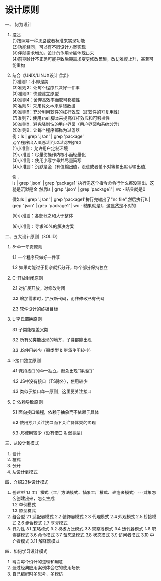 # 设计原则

一、 何为设计

1. 描述<br>
    (1)按照哪一种思路或者标准来实现功能<br>
    (2)功能相同，可以有不同设计方案实现<br>
    (3)伴随需求增加，设计的作用才能体现出来<br>
    (4)前期设计不正确可能导致后期需求变更修改繁琐，改动难度上升，甚至可能重构

2. 结合《UNIX/LINUX设计哲学》<br>
    (1)准则1：小即是美<br>
    (2)准则2：让每个程序只做好一件事<br>
    (3)准则3：快速建立原型<br>
    (4)准则4：舍弃高效率而取可移植性<br>
    (5)准则5：采用纯文本来存储数据<br>
    (6)准则6：充分利用软件的杠杆效应（即软件的可复用性）<br>
    (7)准则7：使用shell脚本来提高杠杆效应和可移植性<br>
    (8)准则8：避免强制性的用户界面（用户界面和系统分开）<br>
    (9)准则9：让每个程序都称为过滤器<br>
    例：ls | grep '.json' | grep 'package'<br>
    这个程序出入ls通过|可以过滤到grep<br>
    (1)小准则：允许用户定制环境<br>
    (2)小准则：尽量使操作内核小而轻量化<br>
    (3)小准则：使用小写字母并尽量简写<br>
    (4)小准则：沉默是金（有值输出值，没值或者值不对等输出默认输出值）<br>

    例：<br>
    ls | grep '.json' | grep 'package1'
    执行完这个指令命令行什么都没输出，这就是沉默是金
    然后ls | grep '.json' | grep 'package1' | wc -l结果就是0

    假如ls | grep '.json' | grep 'package1'执行完输出了"no file",然后执行ls | grep '.json' | grep 'package1' | wc -l结果就是1，这显然是不对的

    (5)小准则：各部分之和大于整体

    (6)小准则：寻求90%的解决方案

二、五大设计原则（SOLID）

1. S-单一职责原则

    1.1 一个程序只做好一件事

    1.2 如果功能过于复杂就拆分开，每个部分保持独立

2. O-开放封闭原则

    2.1 对扩展开放，对修改封闭

    2.2 增加需求时，扩展新代码，而非修改已有代码

    2.3 软件设计的终极目标

3. L-李氏置换原则

    3.1 子类能覆盖父类

    3.2 所有父类能出现的地方，子类都能出现

    3.3 JS使用较少（弱类型 & 继承使用较少）

5. I-接口独立原则

    4.1 保持接口的单一独立，避免出现“胖接口”

    4.2 JS中没有接口（TS除外），使用较少

    4.3 类似于接口单一原则，这里更关注接口

6. D-依赖导致原则

    5.1 面向接口编程，依赖于抽象而不依赖于具体

    5.2 使用方只关注接口而不关注具体类的实现

    5.3 JS使用较少（没有借口 & 弱类型）

三、从设计到模式

1. 设计
2. 模式
3. 分开
4. 从设计到模式

四、介绍23种设计模式

1. 创建型
    1.1 工厂模式（工厂方法模式、抽象工厂模式、建造者模式）---对象怎么创建出来，怎么生成<br>
    1.2 单例模式<br>
    1.3 原型模式<br>
2. 组合型
    2.1 适配器模式
    2.2 装饰器模式
    2.3 代理模式
    2.4 外观模式
    2.5 桥接模式
    2.6 组合模式
    2.7 享元模式
3. 行为性
   3.1 策略模式
   3.2 模板方法模式
   3.3 观察者模式
   3.4 迭代器模式
   3.5 职责链模式
   3.6 命令模式
   3.7 备忘录模式
   3.8 状态模式
   3.9 访问者模式
   3.10 中介者模式
   3.11 解释器模式

四、如何学习设计模式

1. 明白每个设计的道理和用意
2. 通过经典应用案例体会它的使用场景
3. 自己编码时多思考，多模仿
